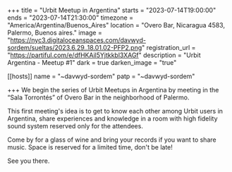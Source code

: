 +++
title = "Urbit Meetup in Argentina"
starts = "2023-07-14T19:00:00"
ends = "2023-07-14T21:30:00"
timezone = "America/Argentina/Buenos_Aires"
location = "Overo Bar, Nicaragua 4583, Palermo, Buenos aires."
image = "https://nyc3.digitaloceanspaces.com/davwyd-sordem/sueltas/2023.6.29..18.01.02-PFP2.png"
registration_url = "https://partiful.com/e/dfHKAil5Yjtkkbl3XAGf"
description = "Urbit Argentina - Meetup #1"
dark = true
darken_image = "true"

[[hosts]]
name = "~davwyd-sordem"
patp = "~davwyd-sordem"

+++
We begin the series of Urbit Meetups in Argentina by meeting in the “Sala Torrontés” of Overo Bar in the neighborhood of Palermo.

This first meeting's idea is to get to know each other among Urbit users in Argentina, share experiences and knowledge in a room with high fidelity sound system reserved only for the attendees.

Come by for a glass of wine and bring your records if you want to share music. Space is reserved for a limited time, don't be late!

See you there.